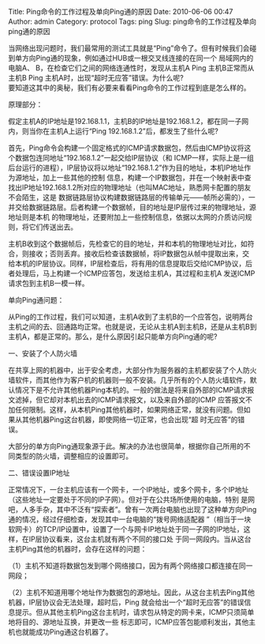 Title: Ping命令的工作过程及单向Ping通的原因
Date: 2010-06-06 00:47
Author: admin
Category: protocol
Tags: ping
Slug: ping命令的工作过程及单向ping通的原因

当网络出现问题时，我们最常用的测试工具就是“Ping”命令了。但有时候我们会碰到单方向Ping通的现象，例如通过HUB或一根交叉线连接的在同一个
局域网内的电脑A、 B，在检查它们之间的网络连通性时，发现从主机A Ping
主机B正常而从主机B Ping 主机A时，出现“超时无应答”错误。为什么呢?  
要知道这其中的奥秘，我们有必要来看看Ping命令的工作过程到底是怎么样的。

原理部分：

假定主机A的IP地址是192.168.1.1，主机B的IP地址是192.168.1.2，都在同一子网内，则当你在主机A上运行“Ping
192.168.1.2”后，都发生了些什么呢?

首先，Ping命令会构建一个固定格式的ICMP请求数据包，然后由ICMP协议将这个数据包连同地址“192.168.1.2”一起交给IP层协议（和
ICMP一样，实际上是一组后台运行的进程），IP层协议将以地址“192.168.1.2”作为目的地址，本机IP地址作为源地址，加上一些其他的控制
信息，构建一个IP数据包，并在一个映射表中查找出IP地址192.168.1.2所对应的物理地址（也叫MAC地址，熟悉网卡配置的朋友不会陌生，这是
数据链路层协议构建数据链路层的传输单元——帧所必需的），一并交给数据链路层。后者构建一个数据帧，目的地址是IP层传过来的物理地址，源地址则是本机
的物理地址，还要附加上一些控制信息，依据以太网的介质访问规则，将它们传送出去。

主机B收到这个数据帧后，先检查它的目的地址，并和本机的物理地址对比，如符合，则接收；否则丢弃。接收后检查该数据帧，将IP数据包从帧中提取出来，交
给本机的IP层协议。同样，IP层检查后，将有用的信息提取后交给ICMP协议，后者处理后，马上构建一个ICMP应答包，发送给主机A，其过程和主机A
发送ICMP请求包到主机B一模一样。

单向Ping通问题：

从Ping的工作过程，我们可以知道，主机A收到了主机B的一个应答包，说明两台主机之间的去、回通路均正常。也就是说，无论从主机A到主机B，还是从主机B到主机A，都是正常的。那么，是什么原因引起只能单方向Ping通的呢?

一、安装了个人防火墙

在共享上网的机器中，出于安全考虑，大部分作为服务器的主机都安装了个人防火墙软件，而其他作为客户机的机器则一般不安装。几乎所有的个人防火墙软件，默
认情况下是不允许其他机器Ping本机的。一般的做法是将来自外部的ICMP请求报文滤掉，但它却对本机出去的ICMP请求报文，以及来自外部的ICMP
应答报文不加任何限制。这样，从本机Ping其他机器时，如果网络正常，就没有问题。但如果从其他机器Ping这台机器，即使网络一切正常，也会出现“超
时无应答”的错误。

大部分的单方向Ping通现象源于此。解决的办法也很简单，根据你自己所用的不同类型的防火墙，调整相应的设置即可。

二、错误设置IP地址

正常情况下，一台主机应该有一个网卡，一个IP地址，或多个网卡，多个IP地址（这些地址一定要处于不同的IP子网）。但对于在公共场所使用的电脑，特别
是网吧，人多手杂，其中不泛有“探索者”。曾有一次两台电脑也出现了这种单方向Ping通的情况，经过仔细检查，发现其中一台电脑的“拨号网络适配器
”（相当于一块软网卡）的TCP/IP设置中，设置了一个与网卡IP地址处于同一子网的IP地址，这样，在IP层协议看来，这台主机就有两个不同的接口处
于同一网段内。当从这台主机Ping其他的机器时，会存在这样的问题：

（1）主机不知道将数据包发到哪个网络接口，因为有两个网络接口都连接在同一网段；

（2）主机不知道用哪个地址作为数据包的源地址。因此，从这台主机去Ping其他机器，IP层协议会无法处理，超时后，Ping
就会给出一个“超时无应答”的错误信息提示。但从其他主机Ping这台主机时，请求包从特定的网卡来，ICMP只须简单地将目的、源地址互换，并更改一些
标志即可，ICMP应答包能顺利发出，其他主机也就能成功Ping通这台机器了。
